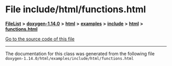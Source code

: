 

# File include/html/functions.html



[**FileList**](files.md) **>** [**doxygen-1.14.0**](dir_9d5bad020669189c90cda983471be5d0.md) **>** [**html**](dir_05d1fd8a7cdd04f638f8b23196de02e2.md) **>** [**examples**](dir_aa52e73a32d193037813a53dcfe817b6.md) **>** [**include**](dir_306ee8fe59c0660bd49562c2700a8634.md) **>** [**html**](dir_a8946a5380e2495c94ac01a06d98f0dd.md) **>** [**functions.html**](include_2html_2functions_8html.md)

[Go to the source code of this file](include_2html_2functions_8html_source.md)





































































------------------------------
The documentation for this class was generated from the following file `doxygen-1.14.0/html/examples/include/html/functions.html`

